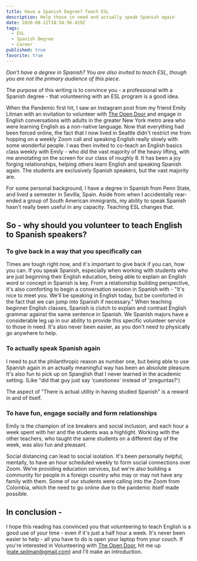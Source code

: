 ```yaml
---
title: Have a Spanish Degree? Teach ESL
description: Help those in need and actually speak Spanish again
date: 2020-08-22T18:54:56.429Z
tags:
  - ESL
  - Spanish Degree
  - Career
published: true
favorite: true
---
```

*Don't have a degree in Spanish? You are also invited to teach ESL, though you are not the primary audience of this piece.* 

The purpose of this writing is to convince you - a professional with a Spanish degree - that volunteering with an ESL program is a good idea. 

When the Pandemic first hit, I saw an Instagram post from my friend Emily Litman with an invitation to volunteer with [The Open Door ](https://www.theopendoornjny.org/)and engage in English conversations with adults in the greater New York metro area who were learning English as a non-native language. Now that everything had been forced online, the fact that I now lived in Seattle didn't restrict me from hopping on a weekly Zoom call and speaking English really slowly with some wonderful people. I was then invited to co-teach an English basics class weekly with Emily - who did the vast majority of the heavy lifting, with me annotating on the screen for our class of roughly 8. It has been a joy forging relationships, helping others learn English and speaking Spanish again. The students are exclusively Spanish speakers, but the vast majority are.

For some personal background, I have a degree in Spanish from Penn State, and lived a semester in Sevilla, Spain. Aside from when I accidentally rear-ended a group of South American immigrants, my ability to speak Spanish hasn't really been useful in any capacity. Teaching ESL changes that. 

## So - why should you volunteer to teach English to Spanish speakers?

### To give back in a way that you specifically can

Times are tough right now, and it's important to give back if you can, how you can. If you speak Spanish, especially when working with students who are just beginning their English education, being able to explain an English word or concept in Spanish is key. From a relationship building perspective, it's also comforting to begin a conversation session in Spanish with  - "It's nice to meet you. We'll be speaking in English today, but be comforted in the fact that we can jump into Spanish if necessary." When teaching beginner English classes, Spanish is clutch to explain and contrast English grammar against the same sentence in Spanish. We Spanish majors have a considerable leg up in our ability to provide this specific volunteer service to those in need. It's also never been easier, as you don't need to physically go anywhere to help. 

### To actually speak Spanish again

I need to put the philanthropic reason as number one, but being able to use Spanish again in an actually meaningful way has been an absolute pleasure. It's also fun to pick up on Spanglish that I never learned in the academic setting. (Like "did that guy just say 'cuestiones' instead of 'preguntas?') 

The aspect of "There is actual utility in having studied Spanish" is a reward in and of itself. 

### To have fun, engage socially and form relationships

Emily is the champion of ice breakers and social inclusion, and each hour a week spent with her and the students was a highlight. Working with the other teachers, who taught the same students on a different day of the week, was also fun and pleasant. 

Social distancing can lead to social isolation. It's been personally helpful, mentally, to have an hour scheduled weekly to form social connections over Zoom. We're providing education services, but we're also building a community for people in a foreign country who may or may not have any family with them. Some of our students were calling into the Zoom from Colombia, which the need to go online due to the pandemic itself made possible. 

## In conclusion - 

I hope this reading has convinced you that volunteering to teach English is a good use of your time - even if it's just a half hour a week. It's never been easier to help - all you have to do is open your laptop from your couch. If you're interested in Volunteering with [The Open Door](https://www.theopendoornjny.org/), hit me up (nate.spilman@gmail.com) and I'll make an introduction.
